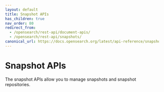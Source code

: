 ```yaml
---
layout: default
title: Snapshot APIs
has_children: true
nav_order: 80
redirect_from:
  - /opensearch/rest-api/document-apis/
  - /opensearch/rest-api/snapshots/
canonical_url: https://docs.opensearch.org/latest/api-reference/snapshots/index/
---
```


# Snapshot APIs

The snapshot APIs allow you to manage snapshots and snapshot repositories.